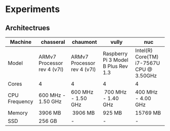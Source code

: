 # Experiments

## Architectrues

Machine | chasseral | chaumont | vully | nuc
------- | --------- | -------- | ----- | ---
Model   | ARMv7 Processor rev 4 (v7l) | ARMv7 Processor rev 4 (v7l) | Raspberry Pi 3 Model B Plus Rev 1.3 | Intel(R) Core(TM) i7-7567U CPU @ 3.50GHz
Cores   | 4 | 4 | 4 | 4
CPU Frequency | 600 MHz - 1.50 GHz | 600 MHz - 1.50 GHz | 700 MHz - 1.40 GHz | 400 MHz - 4.00 GHz
Memory  | 3906 MB | 3906 MB | 925 MB | 15769 MB
SSD     | 256 GB | - | - | -
